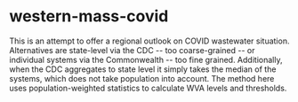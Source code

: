 # western-mass-covid
This is an attempt to offer a regional outlook on COVID wastewater situation. Alternatives are state-level via the CDC -- too coarse-grained -- or individual systems via the Commonwealth -- too fine grained. Additionally, when the CDC aggregates to state level it simply takes the median of the systems, which does not take population into account. The method here uses population-weighted statistics to calculate WVA levels and thresholds. 
